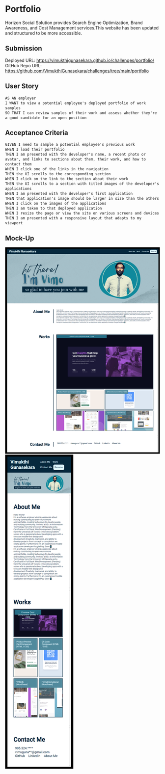 # Portfolio
Horizon Social Solution provides Search Engine Optimization, Brand Awareness, and Cost Management services.This website has been updated and structured to be more accessible.

## Submission

Deployed URL: https://vimukthigunasekara.github.io/challenges/portfolio/
<br>
GitHub Repo URL: https://github.com/VimukthiGunasekara/challenges/tree/main/portfolio

## User Story

```
AS AN employer
I WANT to view a potential employee's deployed portfolio of work samples
SO THAT I can review samples of their work and assess whether they're a good candidate for an open position
```

## Acceptance Criteria

```
GIVEN I need to sample a potential employee's previous work
WHEN I load their portfolio
THEN I am presented with the developer's name, a recent photo or avatar, and links to sections about them, their work, and how to contact them
WHEN I click one of the links in the navigation
THEN the UI scrolls to the corresponding section
WHEN I click on the link to the section about their work
THEN the UI scrolls to a section with titled images of the developer's applications
WHEN I am presented with the developer's first application
THEN that application's image should be larger in size than the others
WHEN I click on the images of the applications
THEN I am taken to that deployed application
WHEN I resize the page or view the site on various screens and devices
THEN I am presented with a responsive layout that adapts to my viewport
```

## Mock-Up

![Screenshot](./assets/images/portfolio.png)
![Screenshot](./assets/images/portfolio-mobile-view.png)

